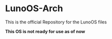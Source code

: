 # LunoOS-Arch

This is the official Repository for the LunoOS files

**This OS is not ready for use as of now**
